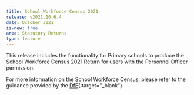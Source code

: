 ```yaml
---
title: School Workforce Census 2021
release: v2021.10.6.4
date: October 2021
is-new: true
area: Statutory Returns
type: feature
---
```


This release includes the functionality for Primary schools to produce the School Workforce Census 2021 Return for users with the Personnel Officer permission.

For more information on the School Workforce Census, please refer to the guidance provided by the [DfE](https://www.gov.uk/government/publications/school-workforce-census-guide){:target="_blank"}.
